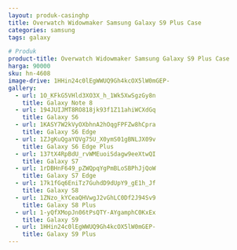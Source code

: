 ```yaml
---
layout: produk-casinghp
title: Overwatch Widowmaker Samsung Galaxy S9 Plus Case
categories: samsung
tags: galaxy

# Produk
product-title: Overwatch Widowmaker Samsung Galaxy S9 Plus Case
harga: 90000
sku: hn-4608
image-drive: 1HHin24c0lEgWWUQ9Gh4kcOX5lW0mGEP-
gallery:
  - url: 1O_KFkG5VHld3XO3X_h_1Wk5XwSgzGy8n
    title: Galaxy Note 8
  - url: 194JUIJMT8RO818jk93f1Z11ahiWCXdGq
    title: Galaxy S6
  - url: 1KASY7W2kVyOXbhnA2hOqgFPFZw8hCpra
    title: Galaxy S6 Edge
  - url: 1ZJgKuQgaYQVg75U_X0ymS01gBNLJX09v
    title: Galaxy S6 Edge Plus
  - url: 137tX4RpBdU_rvWMEuoiSdagw9eeXtwQI
    title: Galaxy S7
  - url: 1rDBHnF649_pZWQpqYgPmBLoSBPhJjQoW
    title: Galaxy S7 Edge
  - url: 17k1fGq6EniTz7GuhdD9dUpY9_gE1h_Jf
    title: Galaxy S8
  - url: 1ZNzo_kYCeaQHVwgJ2vGhLC0Df2J94Sv9
    title: Galaxy S8 Plus
  - url: 1-yQfXMopJn06tPsQTY-AYgamphC0KxEx
    title: Galaxy S9
  - url: 1HHin24c0lEgWWUQ9Gh4kcOX5lW0mGEP-
    title: Galaxy S9 Plus
---
```

